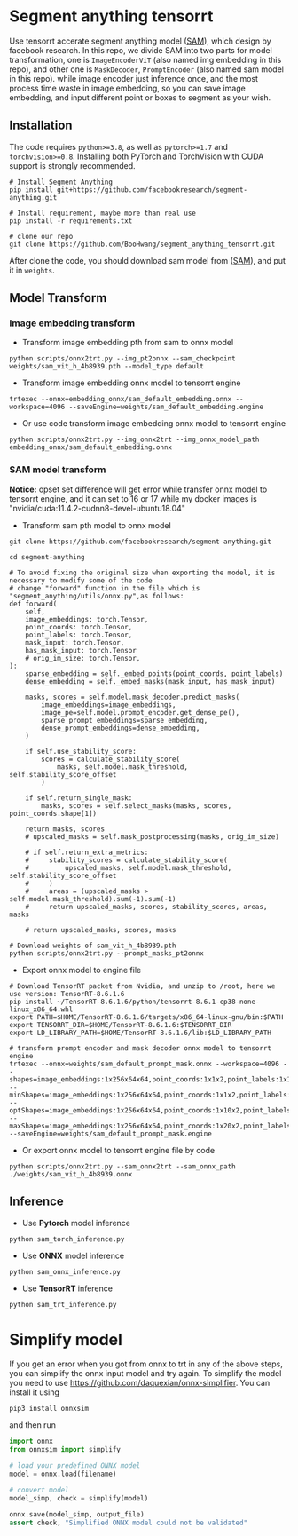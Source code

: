 # Segment anything tensorrt

Use tensorrt accerate segment anything model ([SAM](https://github.com/facebookresearch/segment-anything)), which design by facebook research. In this repo, we divide SAM into two parts for model transformation, one is `ImageEncoderViT` (also named img embedding in this repo), and other one is `MaskDecoder`, `PromptEncoder` (also named sam model in this repo). while image encoder just inference once, and the most process time waste in image embedding, so you can save image embedding, and input different point or boxes to segment as your wish.



## Installation

The code requires `python>=3.8`, as well as `pytorch>=1.7` and `torchvision>=0.8`. Installing both PyTorch and TorchVision with CUDA support is strongly recommended.

```shell
# Install Segment Anything
pip install git+https://github.com/facebookresearch/segment-anything.git

# Install requirement, maybe more than real use
pip install -r requirements.txt

# clone our repo 
git clone https://github.com/BooHwang/segment_anything_tensorrt.git
```

After clone the code, you should download sam model from ([SAM](https://github.com/facebookresearch/segment-anything)), and put it in `weights`.



## Model Transform

### Image embedding transform

- Transform image embedding pth from sam to onnx model

```shell
python scripts/onnx2trt.py --img_pt2onnx --sam_checkpoint weights/sam_vit_h_4b8939.pth --model_type default
```



- Transform image embedding onnx model to tensorrt engine

```shell
trtexec --onnx=embedding_onnx/sam_default_embedding.onnx --workspace=4096 --saveEngine=weights/sam_default_embedding.engine
```



- Or use code transform image embedding onnx model to tensorrt engine

```shell
python scripts/onnx2trt.py --img_onnx2trt --img_onnx_model_path embedding_onnx/sam_default_embedding.onnx 
```



### SAM model transform

**Notice:** opset set difference will get error while transfer onnx model to tensorrt engine, and it can set to 16 or 17 while my docker images is "nvidia/cuda:11.4.2-cudnn8-devel-ubuntu18.04"



- Transform sam pth model to onnx model

```shell
git clone https://github.com/facebookresearch/segment-anything.git

cd segment-anything

# To avoid fixing the original size when exporting the model, it is necessary to modify some of the code
# change "forward" function in the file which is "segment_anything/utils/onnx.py",as follows:
def forward(
    self,
    image_embeddings: torch.Tensor,
    point_coords: torch.Tensor,
    point_labels: torch.Tensor,
    mask_input: torch.Tensor,
    has_mask_input: torch.Tensor
    # orig_im_size: torch.Tensor,
):
    sparse_embedding = self._embed_points(point_coords, point_labels)
    dense_embedding = self._embed_masks(mask_input, has_mask_input)

    masks, scores = self.model.mask_decoder.predict_masks(
        image_embeddings=image_embeddings,
        image_pe=self.model.prompt_encoder.get_dense_pe(),
        sparse_prompt_embeddings=sparse_embedding,
        dense_prompt_embeddings=dense_embedding,
    )

    if self.use_stability_score:
        scores = calculate_stability_score(
            masks, self.model.mask_threshold, self.stability_score_offset
        )

    if self.return_single_mask:
        masks, scores = self.select_masks(masks, scores, point_coords.shape[1])

    return masks, scores
    # upscaled_masks = self.mask_postprocessing(masks, orig_im_size)

    # if self.return_extra_metrics:
    #     stability_scores = calculate_stability_score(
    #         upscaled_masks, self.model.mask_threshold, self.stability_score_offset
    #     )
    #     areas = (upscaled_masks > self.model.mask_threshold).sum(-1).sum(-1)
    #     return upscaled_masks, scores, stability_scores, areas, masks

    # return upscaled_masks, scores, masks

# Download weights of sam_vit_h_4b8939.pth
python scripts/onnx2trt.py --prompt_masks_pt2onnx
```



- Export onnx model to engine file

```shell
# Download TensorRT packet from Nvidia, and unzip to /root, here we use version: TensorRT-8.6.1.6
pip install ~/TensorRT-8.6.1.6/python/tensorrt-8.6.1-cp38-none-linux_x86_64.whl
export PATH=$HOME/TensorRT-8.6.1.6/targets/x86_64-linux-gnu/bin:$PATH
export TENSORRT_DIR=$HOME/TensorRT-8.6.1.6:$TENSORRT_DIR
export LD_LIBRARY_PATH=$HOME/TensorRT-8.6.1.6/lib:$LD_LIBRARY_PATH

# transform prompt encoder and mask decoder onnx model to tensorrt engine
trtexec --onnx=weights/sam_default_prompt_mask.onnx --workspace=4096 --shapes=image_embeddings:1x256x64x64,point_coords:1x1x2,point_labels:1x1,mask_input:1x1x256x256,has_mask_input:1 --minShapes=image_embeddings:1x256x64x64,point_coords:1x1x2,point_labels:1x1,mask_input:1x1x256x256,has_mask_input:1 --optShapes=image_embeddings:1x256x64x64,point_coords:1x10x2,point_labels:1x10,mask_input:1x1x256x256,has_mask_input:1 --maxShapes=image_embeddings:1x256x64x64,point_coords:1x20x2,point_labels:1x20,mask_input:1x1x256x256,has_mask_input:1 --saveEngine=weights/sam_default_prompt_mask.engine
```



- Or export onnx model to tensorrt engine file by code

```shell
python scripts/onnx2trt.py --sam_onnx2trt --sam_onnx_path ./weights/sam_vit_h_4b8939.onnx
```



## Inference

- Use **Pytorch** model inference

```shell
python sam_torch_inference.py
```



- Use **ONNX** model inference

```shell
python sam_onnx_inference.py
```



- Use **TensorRT** inference

```shell
python sam_trt_inference.py
```

# Simplify model
If you get an error when you got from onnx to trt in any of the above steps, you can simplify the onnx input model and try again. To simplify the model you need to use https://github.com/daquexian/onnx-simplifier.
You can install it using 

```shell
pip3 install onnxsim
```

and then run 

``` python
import onnx
from onnxsim import simplify

# load your predefined ONNX model
model = onnx.load(filename)

# convert model
model_simp, check = simplify(model)

onnx.save(model_simp, output_file)
assert check, "Simplified ONNX model could not be validated"
```

